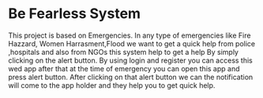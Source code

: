 # Be Fearless System
This project is based on Emergencies. In any type of emergencies like Fire Hazzard, Women Harrasment,Flood we want to get a quick help from police ,hospitals and also from NGOs this system help to get a help By simply clicking on the alert button.
By using login and register you can access this wed app after that at the time of emergency you can open this app and press alert button. 
After clicking on that alert button we can the notification will come to the app holder and they help you to get quick help.
